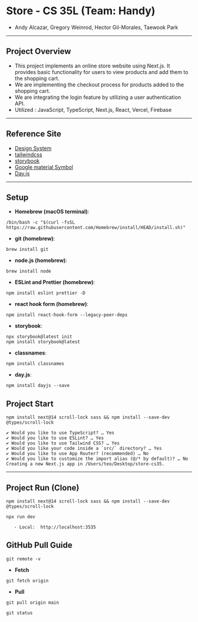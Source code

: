 # Store - CS 35L (Team: Handy)

-   Andy Alcazar, Gregory Weinrod, Hector Gil-Morales, Taewook Park

---

## Project Overview

-   This project implements an online store website using Next.js. It provides basic functionality for users to view products and add them to the shopping cart.
-   We are implementing the checkout process for products added to the shopping cart.
-   We are integrating the login feature by utilizing a user authentication API.
-   Utilized : JavaScript, TypeScript, Next.js, React, Vercel, Firebase

---

## Reference Site

-   [Design System](https://primer.style/components)
-   [tailwindcss](https://tailwindcss.com/docs)
-   [storybook](https://storybook.js.org/)
-   [Google material Symbol](https://fonts.google.com/iconss)
-   [Day.js](https://day.js.org/docs/en/installation/installation)

---

## Setup

-   **Homebrew (macOS terminal)**:

```
/bin/bash -c "$(curl -fsSL https://raw.githubusercontent.com/Homebrew/install/HEAD/install.sh)"
```

-   **git (homebrew)**:

```
brew install git
```

-   **node.js (homebrew)**:

```
brew install node
```

-   **ESLint and Prettier (homebrew)**:

```
npm install eslint prettier -D
```

-   **react hook form (homebrew)**:

```
npm install react-hook-form --legacy-peer-deps
```

-   **storybook**:

```
npx storybook@latest init
npm install storybook@latest
```

-   **classnames**:

```
npm install classnames
```

-   **day.js**:

```
npm install dayjs --save
```

## Project Start

```
npm install next@14 scroll-lock sass && npm install --save-dev @types/scroll-lock

```

```
✔ Would you like to use TypeScript? … Yes
✔ Would you like to use ESLint? … Yes
✔ Would you like to use Tailwind CSS? … Yes
✔ Would you like your code inside a `src/` directory? … Yes
✔ Would you like to use App Router? (recommended) … No
✔ Would you like to customize the import alias (@/* by default)? … No
Creating a new Next.js app in /Users/teo/Desktop/store-cs35.
```

---

## Project Run (Clone)

```
npm install next@14 scroll-lock sass && npm install --save-dev @types/scroll-lock

```

```
npx run dev
```

```
   - Local:  http://localhost:3535
```

## GitHub Pull Guide

```
git remote -v
```

-   **Fetch**

```
git fetch origin
```

-   **Pull**

```
git pull origin main
```

```
git status
```
